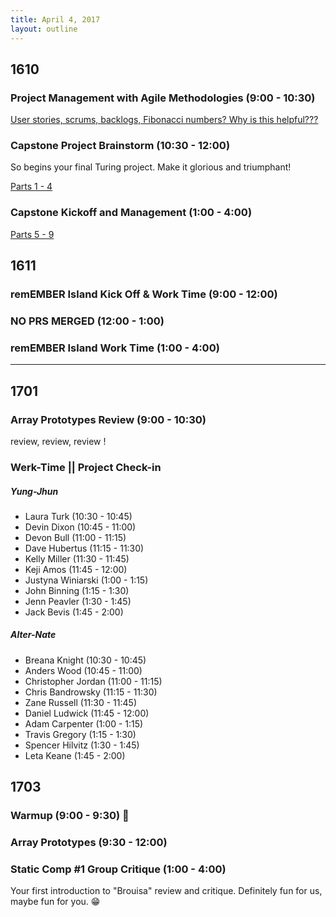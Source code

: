 ```yaml
---
title: April 4, 2017
layout: outline
---
```


## 1610

### Project Management with Agile Methodologies (9:00 - 10:30)
[User stories, scrums, backlogs, Fibonacci numbers? Why is this helpful???](http://frontend.turing.io/lessons/agile-methodology.html)

### Capstone Project Brainstorm (10:30 - 12:00)
So begins your final Turing project. Make it glorious and triumphant!

[Parts 1 - 4](http://frontend.turing.io/projects/capstone.html)

### Capstone Kickoff and Management (1:00 - 4:00)
[Parts 5 - 9](http://frontend.turing.io/projects/capstone.html)

## 1611

### remEMBER Island Kick Off & Work Time (9:00 - 12:00)

### NO PRS MERGED (12:00 - 1:00)

### remEMBER Island Work Time (1:00 - 4:00)

-----------------------------------------------

## 1701

### Array Prototypes Review (9:00 - 10:30)

review, review, review !

### Werk-Time || Project Check-in

##### Yung-Jhun

* Laura Turk (10:30 - 10:45)
* Devin Dixon (10:45 - 11:00)
* Devon Bull (11:00 - 11:15)
* Dave Hubertus (11:15 - 11:30)
* Kelly Miller (11:30 - 11:45)
* Keji Amos (11:45 - 12:00)
* Justyna Winiarski (1:00 - 1:15)
* John Binning (1:15 - 1:30)
* Jenn Peavler (1:30 - 1:45)
* Jack Bevis (1:45 - 2:00)

##### Alter-Nate

* Breana Knight (10:30 - 10:45)
* Anders Wood (10:45 - 11:00)
* Christopher Jordan (11:00 - 11:15)
* Chris Bandrowsky (11:15 - 11:30)
* Zane Russell (11:30 - 11:45)
* Daniel Ludwick (11:45 - 12:00)
* Adam Carpenter (1:00 - 1:15)
* Travis Gregory (1:15 - 1:30)
* Spencer Hilvitz (1:30 - 1:45)
* Leta Keane (1:45 - 2:00)

## 1703

### Warmup (9:00 - 9:30) :muscle:

### Array Prototypes (9:30 - 12:00)

### Static Comp #1 Group Critique (1:00 - 4:00)
Your first introduction to "Brouisa" review and critique. Definitely fun for us, maybe fun for you. :grin:
